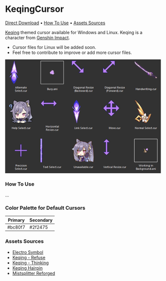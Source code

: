 # KeqingCursor
[Direct Download](https://github.com/NadieFiind/KeqingCursor/archive/refs/heads/main.zip) •
[How To Use](#how-to-use) •
[Assets Sources](#assets-sources)

[Keqing](https://genshin-impact.fandom.com/wiki/Keqing) themed cursor available for Windows and Linux.
Keqing is a character from [Genshin Impact](https://genshin.hoyoverse.com/en/home).

- Cursor files for Linux will be added soon.
- Feel free to contribute to improve or add more cursor files. 

![Keqing Cursor Preview](Preview.png)

### How To Use
...

### Color Palette for Default Cursors
| Primary | Secondary |
|---------|-----------|
| #bc80f7 | #2f2475   |

### Assets Sources
- [Electro Symbol](https://www.deviantart.com/anotheraizen14/art/Genshin-Impact-Electro-862358240)
- [Keqing - Refuse](https://genshin-impact.fandom.com/wiki/Keqing/Media?file=Icon_Emoji_046_Keqing_I_refuse..png)
- [Keqing - Thinking](https://genshin-impact.fandom.com/wiki/Keqing/Media?file=Icon_Emoji_Keqing_1.png)
- [Keqing Hairpin](https://custom-cursor.com/en/collection/genshin-impact/genshin-keqing-hair-pin)
- [Mistsplitter Reforged](https://static.wikia.nocookie.net/gensin-impact/images/5/52/Weapon_Mistsplitter_Reforged_2nd_Ascension_Full_Icon.png/revision/latest/scale-to-width-down/250?cb=20210721035444)
